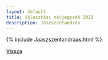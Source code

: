 ```yaml
---
layout: default
title: Választási névjegyzék 2022
description: Jászszentandrás
---
```


{% include Jaaszszentandraas.html %}

[Vissza](./)